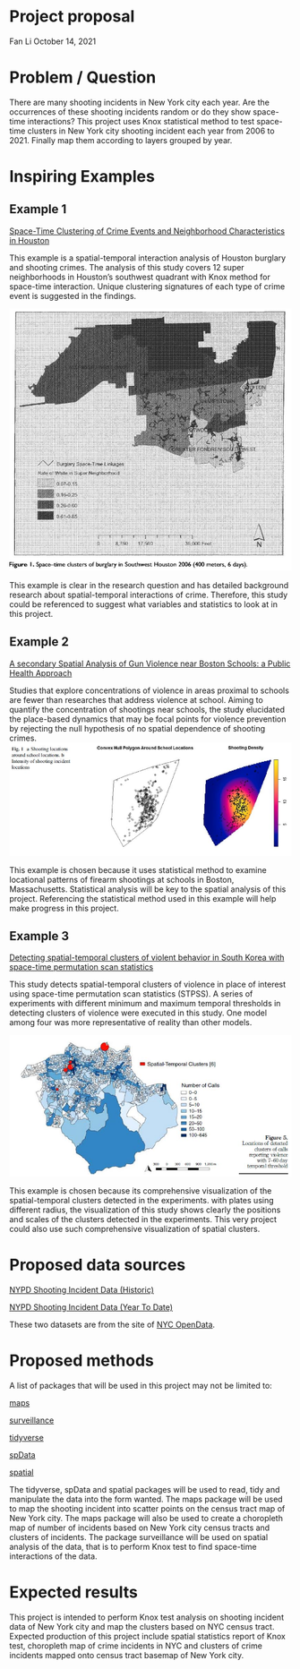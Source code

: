 Project proposal
================
Fan Li
October 14, 2021

# Problem / Question

There are many shooting incidents in New York city each year. Are the
occurrences of these shooting incidents random or do they show
space-time interactions? This project uses Knox statistical method to
test space-time clusters in New York city shooting incident each year
from 2006 to 2021. Finally map them according to layers grouped by year.

# Inspiring Examples

## Example 1

[Space-Time Clustering of Crime Events and Neighborhood Characteristics
in
Houston](https://heinonline-org.gate.lib.buffalo.edu/HOL/Page?lname=&public=false&collection=journals&handle=hein.journals/crmrev40&men_hide=false&men_tab=toc&kind=&page=340)

This example is a spatial-temporal interaction analysis of Houston
burglary and shooting crimes. The analysis of this study covers 12 super
neighborhoods in Houston’s southwest quadrant with Knox method for
space-time interaction. Unique clustering signatures of each type of
crime event is suggested in the findings.

![example01_screenshot](https://github.com/GEO511-2021/2021_case_studies-FanLukeLi/blob/master/week_07/example01.jpg)

This example is clear in the research question and has detailed
background research about spatial-temporal interactions of crime.
Therefore, this study could be referenced to suggest what variables and
statistics to look at in this project.

## Example 2

[A secondary Spatial Analysis of Gun Violence near Boston Schools: a
Public Health
Approach](https://openurl-ebsco-com.gate.lib.buffalo.edu/linksvc/linking.aspx?sid=mnh&volume=95&custid=s8461472&date=2018-6&spage=344&issn=1099-3460&stitle=&genre=article&issue=3&authtype=ip%2Cuid&title=Journal+of+urban+health.&epage=360)

Studies that explore concentrations of violence in areas proximal to
schools are fewer than researches that address violence at school.
Aiming to quantify the concentration of shootings near schools, the
study elucidated the place-based dynamics that may be focal points for
violence prevention by rejecting the null hypothesis of no spatial
dependence of shooting crimes.
![example02_screenshot](https://github.com/GEO511-2021/2021_case_studies-FanLukeLi/blob/master/week_07/example02.jpg)

This example is chosen because it uses statistical method to examine
locational patterns of firearm shootings at schools in Boston,
Massachusetts. Statistical analysis will be key to the spatial analysis
of this project. Referencing the statistical method used in this example
will help make progress in this project.

## Example 3

[Detecting spatial-temporal clusters of violent behavior in South Korea
with space-time permutation scan
statistics](https://www-emerald-com.gate.lib.buffalo.edu/insight/content/doi/10.1108/PIJPSM-07-2018-0085/full/html)

This study detects spatial-temporal clusters of violence in place of
interest using space-time permutation scan statistics (STPSS). A series
of experiments with different minimum and maximum temporal thresholds in
detecting clusters of violence were executed in this study. One model
among four was more representative of reality than other models.

![example03_screenshot](https://github.com/GEO511-2021/2021_case_studies-FanLukeLi/blob/master/week_07/example03.JPG)

This example is chosen because its comprehensive visualization of the
spatial-temporal clusters detected in the experiments. with plates using
different radius, the visualization of this study shows clearly the
positions and scales of the clusters detected in the experiments. This
very project could also use such comprehensive visualization of spatial
clusters.

# Proposed data sources

[NYPD Shooting Incident Data
(Historic)](https://data.cityofnewyork.us/Public-Safety/NYPD-Shooting-Incident-Data-Historic-/833y-fsy8)

[NYPD Shooting Incident Data (Year To
Date)](https://data.cityofnewyork.us/Public-Safety/NYPD-Shooting-Incident-Data-Year-To-Date-/5ucz-vwe8)

These two datasets are from the site of [NYC
OpenData](https://opendata.cityofnewyork.us/).

# Proposed methods

A list of packages that will be used in this project may not be limited
to:

[maps](https://cran.r-project.org/web/packages/maps/)

[surveillance](https://cran.r-project.org/web/packages/surveillance)

[tidyverse](https://www.tidyverse.org/packages/)

[spData](https://cran.r-project.org/web/packages/spData/index.html)

[spatial](https://www.tidyverse.org/packages/)

The tidyverse, spData and spatial packages will be used to read, tidy
and manipulate the data into the form wanted. The maps package will be
used to map the shooting incident into scatter points on the census
tract map of New York city. The maps package will also be used to create
a choropleth map of number of incidents based on New York city census
tracts and clusters of incidents. The package surveillance will be used
on spatial analysis of the data, that is to perform Knox test to find
space-time interactions of the data.

# Expected results

This project is intended to perform Knox test analysis on shooting
incident data of New York city and map the clusters based on NYC census
tract. Expected production of this project include spatial statistics
report of Knox test, choropleth map of crime incidents in NYC and
clusters of crime incidents mapped onto census tract basemap of New York
city.
